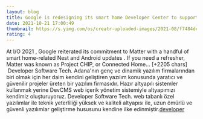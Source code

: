 ```yaml
--- 
layout: blog
title: Google is redesigning its smart home Developer Center to support Matter device makers
date: 2021-10-21 17:00:49
thumbnail: https://s.yimg.com/os/creatr-uploaded-images/2021-08/f7484de0-fd1a-11eb-8eb4-4d8ac557fa35
rating: 4
---
```

At I/O 2021
, Google reiterated its commitment to Matter with a handful of smart home-related Nest and Android updates
. If you need a refresher, Matter was known as Project CHIP, or Connected Home… [+2205 chars]</br>&nbsp;Developer Software Tech. Adana'nın genç ve dinamik yazılım firmalarından biri olmak için her daim kendini geliştiren yazılım konusunda yaratıcı ve güvenilir projeler üreten bir yazılım firmasıdır. Hazır altyapılı sistemler kullanmak yerine DevCMS web içerik yönetim sistemiyle altyapımızı kendimiz oluşturuyoruz. Developer Software Tech. web tabanlı özel yazılımlar ile teknik yeterliliği yüksek ve kaliteli altyapısı ile, uzun ömürlü ve güvenli yazılımlar geliştirme hususunu kendine ilke edinmiştir.<a href="https://www.developerbilisim.com/">developer</a>